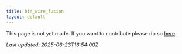```yaml
---
title: bin_wire_fusion
layout: default
---
```


This page is not yet made. If you want to contribute please do so [here](https://github.com/CrazyH2/Bigstone/blob/wiki/components/bin_wire_fusion.md).

_Last updated: 2025-06-23T16:54:00Z_
